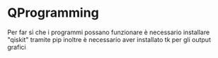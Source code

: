 # QProgramming
Per far sì che i programmi possano funzionare è necessario installare "qiskit" tramite pip
inoltre è necessario aver installato tk per gli output grafici
